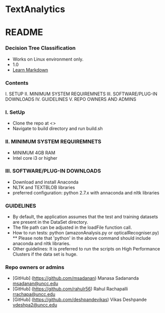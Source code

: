 # TextAnalytics

# README #

### Decision Tree Classification ###

* Works on Linux environment only.
* 1.0
* [Learn Markdown](http://scikit-learn.org/stable/modules/tree.html)

### Contents ###
I.    SETUP
II.   MINIMUM SYSTEM REQUIREMNETS
III.  SOFTWARE/PLUG-IN DOWNLOADS
IV.   GUIDELINES
V.    REPO OWNERS AND ADMINS

### I.  SetUp ###
* Clone the repo at <>
* Navigate to build directory and run build.sh

### II. MINIMUM SYSTEM REQUIREMNETS ###
* MINIMUM 4GB RAM
* Intel core i3 or higher

### III. SOFTWARE/PLUG-IN DOWNLOADS ###
* Download and install Anaconda
* NLTK and TEXTBLOB libraries
* preferred configuration: python 2.7.x with annaconda and nltk libraries

### GUIDELINES ###
* By default, the application assumes that the test and training datasets are present in the DataSet directory.
* The file path can be adjusted in the loadFile function call.                           
* How to run tests: python <filename>   (amazonAnalysis.py or opticalRecogniser.py)
** Please note that 'python' in the above command should include anaconda and nltk libraries.
* Other guidelines: It is preferred to run the scripts on High Performance Clusters if the data set is huge.

### Repo owners or admins ###
- [GitHub] (https://github.com/msadanan) Manasa Sadananda              msadanan@uncc.edu
- [GitHub] (https://github.com/rahulr56) Rahul Rachapalli              rrachapa@uncc.edu
- [GitHub] (https://github.com/deshpandevikas) Vikas Deshpande               vdeshpa2@uncc.edu
